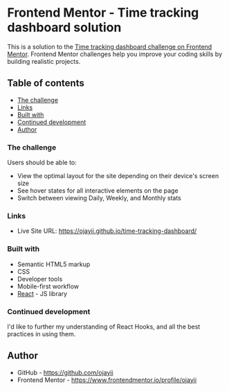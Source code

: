 # Frontend Mentor - Time tracking dashboard solution

This is a solution to the [Time tracking dashboard challenge on Frontend Mentor](https://www.frontendmentor.io/challenges/time-tracking-dashboard-UIQ7167Jw). Frontend Mentor challenges help you improve your coding skills by building realistic projects. 

## Table of contents

  - [The challenge](#the-challenge)
  - [Links](#links)
  - [Built with](#built-with)
  - [Continued development](#continued-development)
  - [Author](#author)

### The challenge

Users should be able to:

- View the optimal layout for the site depending on their device's screen size
- See hover states for all interactive elements on the page
- Switch between viewing Daily, Weekly, and Monthly stats

### Links

- Live Site URL: https://ojayii.github.io/time-tracking-dashboard/

### Built with

- Semantic HTML5 markup
- CSS
- Developer tools
- Mobile-first workflow
- [React](https://reactjs.org/) - JS library

### Continued development

I'd like to further my understanding of React Hooks, and all the best practices in using them.

## Author

- GitHub - https://github.com/ojayii
- Frontend Mentor - https://www.frontendmentor.io/profile/ojayii
